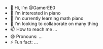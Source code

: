 - 👋 Hi, I’m @GamerEE0
- 👀 I’m interested in piano
- 🌱 I’m currently learning math piano
- 💞️ I’m looking to collaborate on many thing
- 📫 How to reach me ...
- 😄 Pronouns: ...
- ⚡ Fun fact: ...

<!---
GamerEE0/GamerEE0 is a ✨ special ✨ repository because its `README.md` (this file) appears on your GitHub profile.
You can click the Preview link to take a look at your changes.
--->

